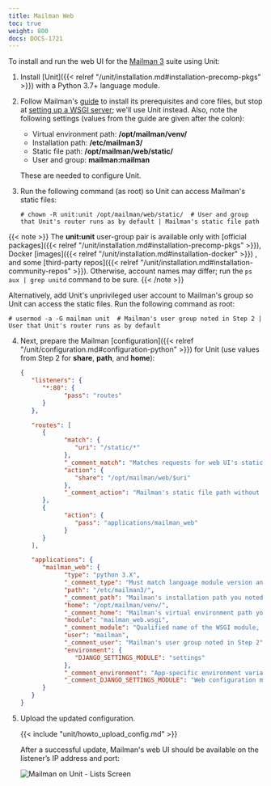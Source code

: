 ```yaml
---
title: Mailman Web
toc: true
weight: 800
docs: DOCS-1721
---
```


To install and run the web UI for the [Mailman 3](https://docs.list.org/en/latest/index.html) suite using Unit:

1. Install [Unit]({{< relref "/unit/installation.md#installation-precomp-pkgs" >}}) with a Python 3.7+ language module.

2. Follow Mailman's [guide](https://docs.list.org/en/latest/install/virtualenv.html#virtualenv-install)
   to install its prerequisites and core files, but stop at [setting up a WSGI
   server](https://docs.list.org/en/latest/install/virtualenv.html#setting-up-a-wsgi-server);
   we'll use Unit instead. Also, note the following settings (values from the
   guide are given after the colon):

   - Virtual environment path: **/opt/mailman/venv/**
   - Installation path: **/etc/mailman3/**
   - Static file path: **/opt/mailman/web/static/**
   - User and group: **mailman:mailman**

   These are needed to configure Unit.

3. Run the following command (as root) so Unit can access Mailman's static files:

   ```console
   # chown -R unit:unit /opt/mailman/web/static/  # User and group that Unit's router runs as by default | Mailman's static file path
   ```

  {{< note >}}
   The **unit:unit** user-group pair is available only with
   [official packages]({{< relref "/unit/installation.md#installation-precomp-pkgs" >}}), Docker
   [images]({{< relref "/unit/installation.md#installation-docker" >}})
   , and some
   [third-party repos]({{< relref "/unit/installation.md#installation-community-repos" >}}).
   Otherwise, account names may differ; run the `ps aux | grep unitd` command to be sure.
   {{< /note >}}

   Alternatively, add Unit's unprivileged user account to Mailman's group so Unit
   can access the static files. Run the following command as root:

   ```console
   # usermod -a -G mailman unit  # Mailman's user group noted in Step 2 | User that Unit's router runs as by default
   ```

4. Next, prepare the Mailman [configuration]({{< relref "/unit/configuration.md#configuration-python" >}}) for Unit
   (use values from Step 2 for **share**, **path**, and **home**):

   ```json
   {
      "listeners": {
         "*:80": {
               "pass": "routes"
         }
      },

      "routes": [
         {
               "match": {
                  "uri": "/static/*"
               },
               "_comment_match": "Matches requests for web UI's static content",
               "action": {
                  "share": "/opt/mailman/web/$uri"
               },
               "_comment_action": "Mailman's static file path without the 'static/' part; URIs starting with /static/ are thus served from /opt/mailman/web/static/"
         },
         {
               "action": {
                  "pass": "applications/mailman_web"
               }
         }
      ],

      "applications": {
         "mailman_web": {
               "type": "python 3.X",
               "_comment_type": "Must match language module version and virtual environment version",
               "path": "/etc/mailman3/",
               "_comment_path": "Mailman's installation path you noted in Step 2",
               "home": "/opt/mailman/venv/",
               "_comment_home": "Mailman's virtual environment path you noted in Step 2",
               "module": "mailman_web.wsgi",
               "_comment_module": "Qualified name of the WSGI module, relative to installation path",
               "user": "mailman",
               "_comment_user": "Mailman's user group noted in Step 2",
               "environment": {
                  "DJANGO_SETTINGS_MODULE": "settings"
               },
               "_comment_environment": "App-specific environment variables",
               "_comment_DJANGO_SETTINGS_MODULE": "Web configuration module name, relative to installation path"
         }
      }
   }
   ```

5. Upload the updated configuration.

   {{< include "unit/howto_upload_config.md" >}}

   After a successful update, Mailman's web UI should be available on the
   listener’s IP address and port:

   ![Mailman on Unit - Lists Screen](/unit/images/mailman.png)

